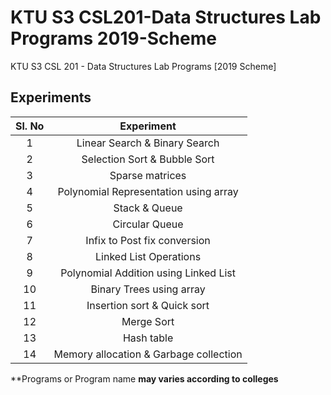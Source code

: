 # KTU S3 CSL201-Data Structures Lab Programs 2019-Scheme
KTU S3 CSL 201 - Data Structures Lab Programs [2019 Scheme]

## Experiments

Sl. No| Experiment
:-----:|:-----:
1|Linear Search & Binary Search
2|Selection Sort & Bubble Sort
3|Sparse matrices
4|Polynomial Representation using array
5|Stack & Queue
6|Circular Queue
7|Infix to Post fix conversion
8|Linked List Operations
9|Polynomial Addition using Linked List
10|Binary Trees using array
11|Insertion sort & Quick sort
12|Merge Sort
13|Hash table 
14|Memory allocation & Garbage collection


**Programs or Program name __may varies according to colleges__
